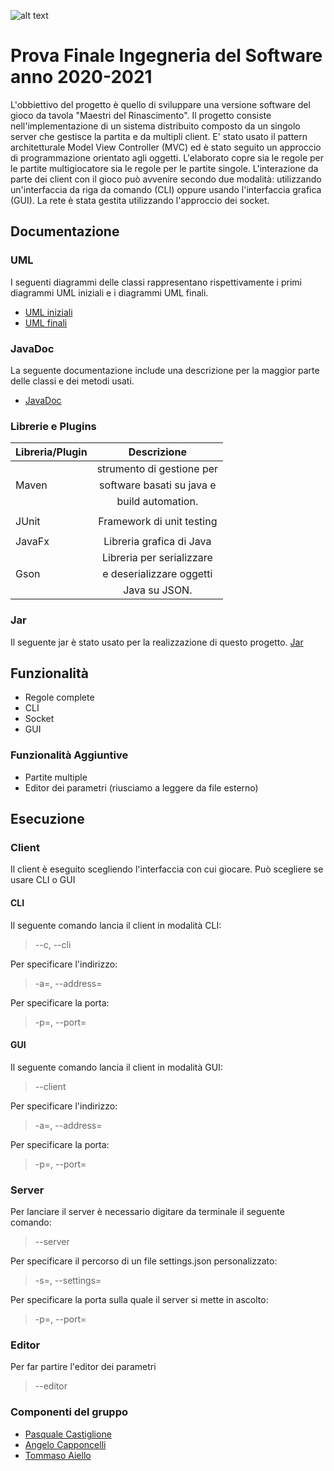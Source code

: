![alt text](https://i2.wp.com/geek.pizza/wp-content/uploads/2020/04/Copertina-Maestri-del-Rinascimento.jpg)
# Prova Finale Ingegneria del Software anno 2020-2021

L'obbiettivo del progetto è quello di sviluppare una versione software del gioco da tavola "Maestri del Rinascimento".
Il progetto consiste nell'implementazione di un sistema distribuito composto da un singolo server che gestisce la partita e 
da multipli client.
E' stato usato il pattern architetturale Model View Controller (MVC) ed è stato seguito un approccio di programmazione orientato agli oggetti.
L'elaborato copre sia le regole per le partite multigiocatore sia le regole per le partite singole.
L'interazione da parte dei client con il gioco può avvenire secondo due modalità: utilizzando un'interfaccia da riga da comando (CLI) oppure 
usando l'interfaccia grafica (GUI).
La rete è stata gestita utilizzando l'approccio dei socket.

## Documentazione

### UML 
I seguenti diagrammi delle classi rappresentano rispettivamente i primi diagrammi UML iniziali e i diagrammi UML finali.
* [UML iniziali](https://github.com/pasqualecastiglione/ingswAM2021-Aiello-Capponcelli-Castiglione/blob/master/UML_Iniziale.pdf)
* [UML finali](https://github.com/pasqualecastiglione/ingswAM2021-Aiello-Capponcelli-Castiglione/tree/master/UMLFinal)

### JavaDoc
La seguente documentazione include una descrizione per la maggior parte delle classi e dei metodi usati.
* [JavaDoc](https://github.com/pasqualecastiglione/ingswAM2021-Aiello-Capponcelli-Castiglione/tree/master/JavaDoc)

### Librerie e Plugins

| Libreria/Plugin    |       Descrizione       |
|--------------------|:-----------------------:|
|                    |strumento di gestione per|
|       Maven        |software basati su java e|
|                    |build automation.        |
|                    |                         |
|        JUnit       |Framework di unit testing|
|                    |                         |
|       JavaFx       |Libreria grafica di Java |
|                    |Libreria per serializzare|
|       Gson         |e deserializzare oggetti |
|                    |Java su JSON.            |

### Jar
Il seguente jar è stato usato per la realizzazione di questo progetto.
[Jar](https://github.com/pasqualecastiglione/ingswAM2021-Aiello-Capponcelli-Castiglione/tree/master/Jar)


## Funzionalità
 * Regole complete
 * CLI
 * Socket
 * GUI

### Funzionalità Aggiuntive

 * Partite multiple 
 * Editor dei parametri (riusciamo a leggere da file esterno)


## Esecuzione

### Client
Il client è eseguito scegliendo l'interfaccia con cui giocare. Può scegliere se usare CLI o GUI
#### CLI
Il seguente comando lancia il client in modalità CLI:

> --c, --cli

Per specificare l'indirizzo:
> -a=, --address=

Per specificare la porta:
> -p=, --port=

#### GUI
Il seguente comando lancia il client in modalità GUI:
> --client 

Per specificare l'indirizzo:
> -a=, --address=

Per specificare la porta:
> -p=, --port=

### Server
Per lanciare il server è necessario digitare da terminale il seguente comando:
> --server

Per specificare il percorso di un file settings.json personalizzato:
> -s=, --settings=

Per specificare la porta sulla quale il server si mette in ascolto:
> -p=, --port=

### Editor
Per far partire l'editor dei parametri
> --editor


### Componenti del gruppo
* [Pasquale Castiglione](https://github.com/pasqualecastiglione)
* [Angelo Capponcelli](https://github.com/angelocapponcelli)
* [Tommaso Aiello](https://github.com/tommasoaiello)

